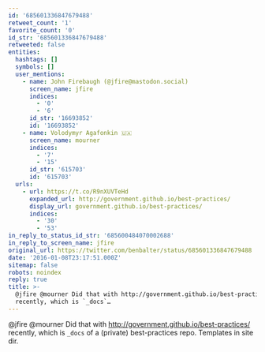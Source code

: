 ```yaml
---
id: '685601336847679488'
retweet_count: '1'
favorite_count: '0'
id_str: '685601336847679488'
retweeted: false
entities:
  hashtags: []
  symbols: []
  user_mentions:
    - name: John Firebaugh (@jfire@mastodon.social)
      screen_name: jfire
      indices:
        - '0'
        - '6'
      id_str: '16693852'
      id: '16693852'
    - name: Volodymyr Agafonkin 🇺🇦
      screen_name: mourner
      indices:
        - '7'
        - '15'
      id_str: '615703'
      id: '615703'
  urls:
    - url: https://t.co/R9nXUVTeHd
      expanded_url: http://government.github.io/best-practices/
      display_url: government.github.io/best-practices/
      indices:
        - '30'
        - '53'
in_reply_to_status_id_str: '685600484070002688'
in_reply_to_screen_name: jfire
original_url: https://twitter.com/benbalter/status/685601336847679488
date: '2016-01-08T23:17:51.000Z'
sitemap: false
robots: noindex
reply: true
title: >-
  @jfire @mourner Did that with http://government.github.io/best-practices/
  recently, which is `_docs`…
---
```


@jfire @mourner Did that with http://government.github.io/best-practices/ recently, which is `_docs` of a (private) best-practices repo. Templates in site dir.